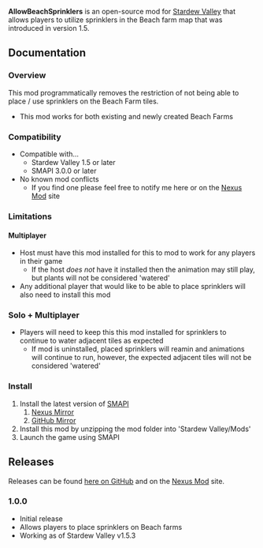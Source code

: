﻿**AllowBeachSprinklers** is an open-source mod for [Stardew Valley](https://stardewvalley.net) that allows players to utilize sprinklers in the Beach farm map that was introduced in version 1.5.

## Documentation
### Overview
This mod programmatically removes the restriction of not being able to place / use sprinklers on the Beach Farm tiles.
* This mod works for both existing and newly created Beach Farms

### Compatibility
* Compatible with...
	- Stardew Valley 1.5 or later
	- SMAPI 3.0.0 or later
* No known mod conflicts
	- If you find one please feel free to notify me here or on the [Nexus Mod](https://www.nexusmods.com/stardewvalley/mods/7629) site

### Limitations
#### Multiplayer
* Host must have this mod installed for this to mod to work for any players in their game
	- If the host *does not* have it installed then the animation may still play, but plants will not be considered 'watered'
* Any additional player that would like to be able to place sprinklers will also need to install this mod

### Solo + Multiplayer
* Players will need to keep this this mod installed for sprinklers to continue to water adjacent tiles as expected
	- If mod is uninstalled, placed sprinklers will reamin and animations will continue to run, however, the expected adjacent tiles will not be considered 'watered'
	
### Install
1. Install the latest version of [SMAPI](https://smapi.io)
	1. [Nexus Mirror](https://www.nexusmods.com/stardewvalley/mods/2400)
	2. [GitHub Mirror](https://github.com/Pathoschild/SMAPI/releases)
2. Install this mod by unzipping the mod folder into 'Stardew Valley/Mods'
3. Launch the game using SMAPI

## Releases
Releases can be found [here on GitHub](https://github.com/jag3dagster/AllowBeachSprinklers/releases) and on the [Nexus Mod](https://www.nexusmods.com/stardewvalley/mods/7629) site.
### 1.0.0
* Initial release
* Allows players to place sprinklers on Beach farms
* Working as of Stardew Valley v1.5.3

